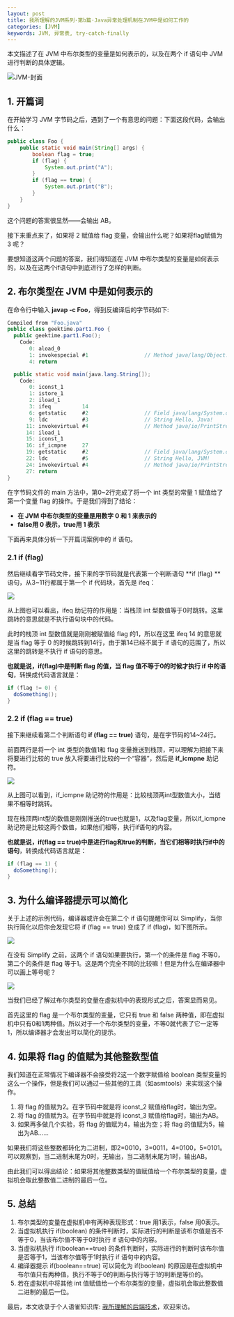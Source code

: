 ```yaml
---
layout: post
title: 我所理解的JVM系列·第b篇·Java异常处理机制在JVM中是如何工作的
categories: [JVM]
keywords: JVM, 异常表, try-catch-finally
---
```




本文描述了在 JVM 中布尔类型的变量是如何表示的，以及在两个 if 语句中 JVM 进行判断的具体逻辑。



![JVM-封面](https://cdn.jsdelivr.net/gh/Planeswalker23/image-storage@master/jvm/a/JVM-封面.22tw55uoihsw.jpg)



## 1. 开篇词


在开始学习 JVM 字节码之后，遇到了一个有意思的问题：下面这段代码，会输出什么：


```java
public class Foo {
    public static void main(String[] args) {
        boolean flag = true;
        if (flag) {
            System.out.print("A");
        }
        if (flag == true) {
            System.out.print("B");
        }
    }
}
```

这个问题的答案很显然——会输出 AB。

接下来重点来了，如果将 2 赋值给 flag 变量，会输出什么呢？如果将flag赋值为 3 呢？

要想知道这两个问题的答案，我们得知道在 JVM 中布尔类型的变量是如何表示的，以及在这两个if语句中到底进行了怎样的判断。




## 2. 布尔类型在 JVM 中是如何表示的


在命令行中输入 **javap -c Foo**，得到反编译后的字节码如下:


```java
Compiled from "Foo.java"
public class geektime.part1.Foo {
  public geektime.part1.Foo();
    Code:
       0: aload_0
       1: invokespecial #1                  // Method java/lang/Object."<init>":()V
       4: return

  public static void main(java.lang.String[]);
    Code:
       0: iconst_1
       1: istore_1
       2: iload_1
       3: ifeq          14
       6: getstatic     #2                  // Field java/lang/System.out:Ljava/io/PrintStream;
       9: ldc           #3                  // String Hello, Java!
      11: invokevirtual #4                  // Method java/io/PrintStream.println:(Ljava/lang/String;)V
      14: iload_1
      15: iconst_1
      16: if_icmpne     27
      19: getstatic     #2                  // Field java/lang/System.out:Ljava/io/PrintStream;
      22: ldc           #5                  // String Hello, JVM!
      24: invokevirtual #4                  // Method java/io/PrintStream.println:(Ljava/lang/String;)V
      27: return
}
```


在字节码文件的 main 方法中，第0~2行完成了将一个 int 类型的常量 1 赋值给了第一个变量 flag 的操作。于是我们得到了结论：


- **在 JVM 中布尔类型的变量是用数字 0 和 1 来表示的**
- **false用 0 表示，true用 1 表示**

下面再来具体分析一下开篇词案例中的 if 语句。



### 2.1 if (flag)


然后继续看字节码文件，接下来的字节码就是代表第一个判断语句 **if (flag) ** 语句，从3~11行都属于第一个 if 代码块，首先是 ifeq：


![](https://cdn.nlark.com/yuque/0/2020/png/2331602/1600876404806-2743b99a-955d-49ae-a322-cd29aea09f59.png#align=left&display=inline&height=491&margin=%5Bobject%20Object%5D&originHeight=491&originWidth=800&size=0&status=done&style=none&width=800)

从上图也可以看出，ifeq 助记符的作用是：当栈顶 int 型数值等于0时跳转。这里跳转的意思就是不执行语句块中的代码。

此时的栈顶 int 型数值就是刚刚被赋值给 flag 的1，所以在这里 ifeq 14 的意思就是当 flag 等于 0 的时候跳转到14行，由于第14已经不属于 if 语句的范围了，所以这里的跳转是不执行 if 语句的意思。

**也就是说，if(flag)中是判断 flag 的值，当 flag 值不等于0的时候才执行 if 中的语句**，转换成代码语言就是：

```java
if (flag != 0) {
  doSomething();
}
```




### 2.2 if (flag == true)

接下来继续看第二个判断语句 **if (flag == true)** 语句，是在字节码的14~24行。

前面两行是将一个 int 类型的数值1和 flag 变量推送到栈顶，可以理解为把接下来将要进行比较的 true 放入将要进行比较的一个“容器”，然后是 **if_icmpne** 助记符。


![](https://cdn.nlark.com/yuque/0/2020/png/2331602/1600876404820-a42b7dbc-8404-4266-b20e-b8e89811f566.png#align=left&display=inline&height=508&margin=%5Bobject%20Object%5D&originHeight=508&originWidth=800&size=0&status=done&style=none&width=800)

从上图可以看到，if_icmpne 助记符的作用是：比较栈顶两int型数值大小，当结果不相等时跳转。

现在栈顶两int型的数值是刚刚推送的true也就是1，以及flag变量，所以if_icmpne助记符是比较这两个数值，如果他们相等，执行if语句的内容。

**也就是说，if(flag == true)中是进行flag和true的判断，当它们相等时执行if中的语句**，转换成代码语言就是：

```java
if (flag == 1) {
  doSomething();
}
```




## 3. 为什么编译器提示可以简化


关于上述的示例代码，编译器或许会在第二个 if 语句提醒你可以 Simplify，当你执行简化以后你会发现它将 if (flag == true) 变成了 if (flag)，如下图所示。


![](https://cdn.nlark.com/yuque/0/2020/png/2331602/1600876404816-2fa3bd23-af10-4e2b-881f-a273a32c0d24.png#align=left&display=inline&height=70&margin=%5Bobject%20Object%5D&originHeight=70&originWidth=435&size=0&status=done&style=none&width=435)


在没有 Simplify 之前，这两个 if 语句如果要执行，第一个的条件是 flag 不等0，第二个的条件是 flag 等于1。这是两个完全不同的比较嘛！但是为什么在编译器中可以画上等号呢？


![](https://cdn.nlark.com/yuque/0/2020/png/2331602/1600876404809-5bf67f5a-e165-4375-b69b-013dadc6087d.png#align=left&display=inline&height=320&margin=%5Bobject%20Object%5D&originHeight=320&originWidth=320&size=0&status=done&style=none&width=320)

当我们已经了解过布尔类型的变量在虚拟机中的表现形式之后，答案显而易见。

首先这里的 flag 是一个布尔类型的变量，它只有 true 和 false 两种值，即在虚拟机中只有0和1两种值。所以对于一个布尔类型的变量，不等0就代表了它一定等1，所以编译器才会发出可以简化的提示。




## 4. 如果将 flag 的值赋为其他整数型值


我们知道在正常情况下编译器不会接受将2这一个数字赋值给 boolean 类型变量的这么一个操作，但是我们可以通过一些其他的工具（如asmtools）来实现这个操作。


1. 将 flag 的值赋为2。在字节码中就是将 iconst_2 赋值给flag时，输出为空。
1. 将 flag 的值赋为3。在字节码中就是将 iconst_3 赋值给flag时，输出为AB。
1. 如果再多做几个实验，将 flag 的值赋为4，输出为空；将 flag 的值赋为5，输出为AB......

如果我们将这些整数都转化为二进制，即2=0010，3=0011，4=0100，5=0101。可以观察到，当二进制末尾为0时，无输出，当二进制末尾为1时，输出AB。

由此我们可以得出结论：如果将其他整数类型的值赋值给一个布尔类型的变量，虚拟机会取此整数值二进制的最后一位。




## 5. 总结


1.  布尔类型的变量在虚拟机中有两种表现形式：true 用1表示，false 用0表示。
1. 当虚拟机执行 if(boolean) 的条件判断时，实际进行的判断是该布尔值是否不等于0，当该布尔值不等于0时执行 if 语句中的内容。
1. 当虚拟机执行 if(boolean==true) 的条件判断时，实际进行的判断时该布尔值是否等于1，当该布尔值等于1时执行 if 语句中的内容。
1. 编译器提示 if(boolean==true) 可以简化为 if(boolean) 的原因是在虚拟机中布尔值只有两种值，执行不等于0的判断与执行等于1的判断是等价的。
1. 若在虚拟机中将其他 int 值赋值给一个布尔类型的变量，虚拟机会取此整数值二进制的最后一位。

最后，本文收录于个人语雀知识库: [我所理解的后端技术](https://www.yuque.com/planeswalker/bankend)，欢迎来访。